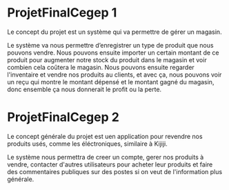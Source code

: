 # ProjetFinalCegep 1

Le concept du projet est un système qui va permettre de gérer un magasin.

Le système va nous permettre d’enregistrer un type de produit que nous pouvons vendre. Nous pouvons ensuite importer un certain montant de ce produit pour augmenter notre stock du produit dans le magasin et voir combien cela coûtera le magasin. Nous pouvons ensuite regarder l'inventaire et vendre nos produits au clients, et avec ça, nous pouvons voir un reçu qui montre le montant dépensé et le montant gagné du magasin, donc ensemble ça nous donnerait le profit ou la perte.

# ProjetFinalCegep 2

Le concept générale du projet est uen application pour revendre nos produits usés, comme les éléctroniques, similaire à Kijiji.

Le système nous permettra de creer un compte, gerer nos produits à vendre, contacter d'autres utilisateurs pour acheter leur produits et faire des commentaires publiques sur des postes si on veut de l'information plus générale.
